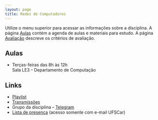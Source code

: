 ```yaml
---
layout: page
title: Redes de Computadores
---
```


Utilize o menu superior para acessar as informações sobre a disciplina. A página [Aulas](/aulas/) contém a agenda de aulas e materiais para estudo. A página [Avaliação](/avaliacao/) descreve os critérios de avaliação.


## Aulas

 * Terças-feiras das 8h às 12h<br />Sala LE3 – Departamento de Computação

## Links

 * [Playlist](https://www.youtube.com/playlist?list=PLtQaN06AB3mJq8UoVOLABF_p-hsztUQ81)
 * [Transmissões](https://www.twitch.tv/thotypous)
 * Grupo da disciplina – [Telegram](https://t.me/+6hyJevqDbKNjNGZh)
 * [Lista de presença](https://docs.google.com/spreadsheets/d/1kvtgP50Bqrp4RvA64w9ddh_BdfLTpEoh5GLNZp_AMos/edit?usp=sharing) (acesso somente com e-mail UFSCar)
